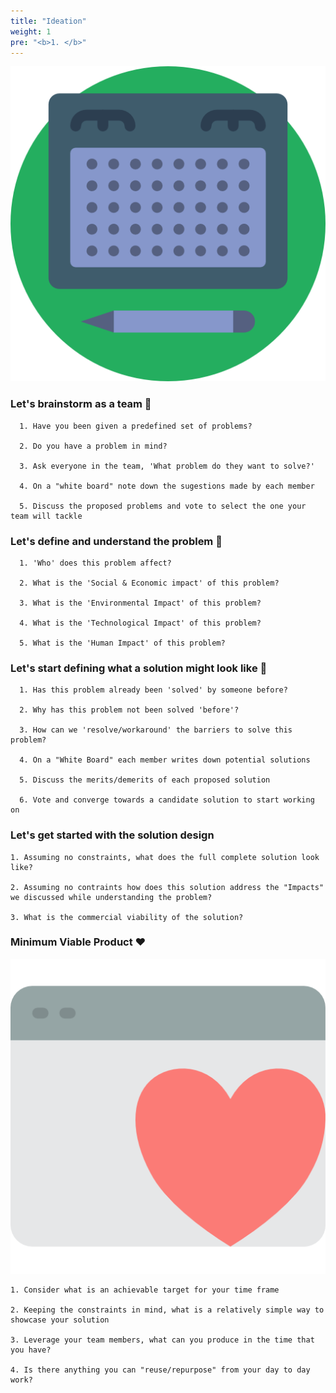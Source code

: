 ```yaml
---
title: "Ideation"
weight: 1
pre: "<b>1. </b>"
---
```


![TAT image](/images/067-graphic-tablet.png?width=20%)

### Let's brainstorm as a team 🤔
```
  1. Have you been given a predefined set of problems?
  
  2. Do you have a problem in mind?
  
  3. Ask everyone in the team, 'What problem do they want to solve?'
  
  4. On a "white board" note down the sugestions made by each member
                                                                             
  5. Discuss the proposed problems and vote to select the one your team will tackle
```

### Let's define and understand the problem 🎯
```
  1. 'Who' does this problem affect?
  
  2. What is the 'Social & Economic impact' of this problem?
  
  3. What is the 'Environmental Impact' of this problem?
  
  4. What is the 'Technological Impact' of this problem?
  
  5. What is the 'Human Impact' of this problem?
```
### Let's start defining what a solution might look like 🔎
```
  1. Has this problem already been 'solved' by someone before?
  
  2. Why has this problem not been solved 'before'?
  
  3. How can we 'resolve/workaround' the barriers to solve this problem?

  4. On a "White Board" each member writes down potential solutions

  5. Discuss the merits/demerits of each proposed solution

  6. Vote and converge towards a candidate solution to start working on
```
### Let's get started with the solution design

```
1. Assuming no constraints, what does the full complete solution look like?

2. Assuming no contraints how does this solution address the "Impacts" we discussed while understanding the problem?

3. What is the commercial viability of the solution?

```

### Minimum Viable Product ❤️
![TAT image](/images/043-browser-1.png?width=20%)

```
1. Consider what is an achievable target for your time frame
   
2. Keeping the constraints in mind, what is a relatively simple way to showcase your solution
   
3. Leverage your team members, what can you produce in the time that you have?

4. Is there anything you can "reuse/repurpose" from your day to day work?
```
  



